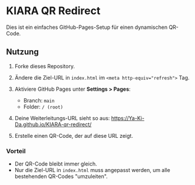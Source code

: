 # KIARA QR Redirect

Dies ist ein einfaches GitHub-Pages-Setup für einen dynamischen QR-Code.

## Nutzung

1. Forke dieses Repository.
2. Ändere die Ziel-URL in `index.html` im `<meta http-equiv="refresh">` Tag.
3. Aktiviere GitHub Pages unter **Settings > Pages**:
   - Branch: `main`
   - Folder: `/ (root)`
4. Deine Weiterleitungs-URL sieht so aus:
https://Ya-Ki-Da.github.io/KIARA-qr-redirect/

5. Erstelle einen QR-Code, der auf diese URL zeigt.

### Vorteil
- Der QR-Code bleibt immer gleich.
- Nur die Ziel-URL in `index.html` muss angepasst werden, um alle bestehenden QR-Codes "umzuleiten".
